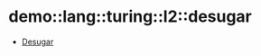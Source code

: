 # demo::lang::turing::l2::desugar


   * [Desugar](/docs/Library/demo/lang/turing/l2/desugar/Desugar.md)